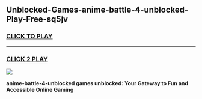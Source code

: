 
## Unblocked-Games-anime-battle-4-unblocked-Play-Free-sq5jv
<h3>
<a href="https://premium76.site?title=anime-battle-4-unblocked&ref=12A">CLICK TO PLAY</a></h3>
<hr>

<h3>
<a href="https://premium76.site?title=anime-battle-4-unblocked&ref=12A">CLICK 2 PLAY</a>
  
</h3>

<a href="https://premium76.site?title=anime-battle-4-unblocked&ref=12A"><img src="https://clearcache.store/games.png"></a>


**anime-battle-4-unblocked games unblocked: Your Gateway to Fun and Accessible Online Gaming**
